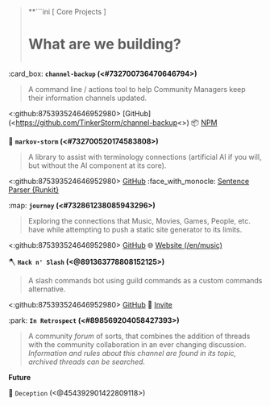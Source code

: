 > **```ini
>       [ Core Projects ]
>   # What are we building? #  
> ```**

:card_box: **`channel-backup` (<#732700736470646794>)**
> A command line / actions tool to help Community Managers keep their information channels updated.

<:github:875393524646952980> [GitHub](<https://github.com/TinkerStorm/channel-backup<>)
:package: [NPM](<https://npmjs.com/package/channel-backup>)

:ferris_wheel: **`markov-storm` (<#732700520174583808>)**
> A library to assist with terminology connections (artificial AI if you will, but without the AI component at its core).

<:github:875393524646952980> [GitHub](<https://github.com/TinkerStorm/markov-storm>)
:face_with_monocle: [Sentence Parser {Runkit}](<https://runkit.com/playthefallen/sentence-parser>)

:map: **`journey` (<#732861238085943296>)**
> Exploring the connections that Music, Movies, Games, People, etc. have while attempting to push a static site generator to its limits.

<:github:875393524646952980> [GitHub](<https://github.com/sudojunior/journey>)
:globe_with_meridians: [Website (/en/music)](<https://gitjourney.vercel.app/en/music>)

:axe: **`Hack n' Slash` (<@891363778808152125>)**
> A slash commands bot using guild commands as a custom commands alternative.

<:github:875393524646952980> [GitHub](<https://github.com/sudojunior/hack-n-slash>)
:robot: [Invite](<https://discord.com/api/oauth2/authorize?client_id=891363778808152125&permissions=0&scope=bot%20applications.commands>)

:park: **`In Retrospect` (<#898569204058427393>)**
> A community *forum* of sorts, that combines the addition of threads with the community collaboration in an ever changing discussion.
> _Information and rules about this channel are found in its topic, archived threads can be searched._

**Future**

:knife: `Deception` (<@454392901422809118>)